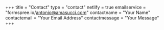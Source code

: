 +++
title = "Contact"
type = "contact"
netlify = true
emailservice = "formspree.io/antonio@amasucci.com"
contactname = "Your Name"
contactemail = "Your Email Address"
contactmessage = "Your Message"
+++


